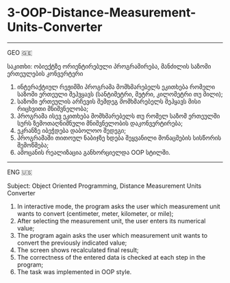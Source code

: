 # 3-OOP-Distance-Measurement-Units-Converter


__________________________________________________________________________________
GEO 🇬🇪 

საკითხი: ობიექტზე ორიენტირებული პროგრამირება, მანძილის საზომი ერთეულების კონვერტერი

1. ინტერაქტიულ რეჟიმში პროგრამა მომხმარებელს ეკითხება რომელი საზომი ერთეული შეჰვყავს (სანტიმეტრი, მეტრი, კილომეტრი თუ მილი);
2. საზომი ერთეულის არჩევის შემდეგ მომხმარებელს შეჰყავს მისი რიცხვითი მნიშვნელობა;
3. პროგრამა ისევ ეკითხება მომხმარებელს თუ რომელ საზომ ერთეულში სურს ზემოთაღნიშნული მნიშვნელობის დაკონვერტირება;
4. ეკრანზე იბეჭდება დაბოლოო შედეგი;
5. პროგრამაში თითოულ ნაბიჯზე ხდება შეყვანილი მონაცმების სისწორის შემოწმება;
6. ამოცანის რეალიზაცია განხორციელდა OOP სტილში.

__________________________________________________________________________________
ENG 🇺🇸 

Subject: Object Oriented Programming, Distance Measurement Units Converter

1. In interactive mode, the program asks the user which measurement unit wants to convert 
   (centimeter, meter, kilometer, or mile);
2. After selecting the measurement unit, the user enters its numerical value;
3. The program again asks the user which measurement unit wants to convert the previously indicated value;
4. The screen shows recalculated final result;
5. The correctness of the entered data is checked at each step in the program;
6. The task was implemented in OOP style.
